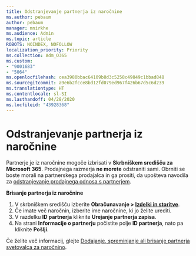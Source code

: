 ```yaml
---
title: Odstranjevanje partnerja iz naročnine
ms.author: pebaum
author: pebaum
manager: mnirkhe
ms.audience: Admin
ms.topic: article
ROBOTS: NOINDEX, NOFOLLOW
localization_priority: Priority
ms.collection: Adm_O365
ms.custom:
- "9001683"
- "5064"
ms.openlocfilehash: cea3980bbac64109b8d3c5258c49849c1bbad848
ms.sourcegitcommit: a9e6b2fcce8bd12fd079ed967f426b67d5c6d239
ms.translationtype: HT
ms.contentlocale: sl-SI
ms.lasthandoff: 04/28/2020
ms.locfileid: "43928368"
---
```

# <a name="remove-a-partner-from-a-subscription"></a>Odstranjevanje partnerja iz naročnine

Partnerje je iz naročnine mogoče izbrisati v **Skrbniškem središču za Microsoft 365**. Prodajnega razmerja **ne morete** odstraniti sami. Obrniti se boste morali na partnerskega prodajalca in ga prositi, da upošteva navodila za [odstranjevanje prodajnega odnosa s partnerjem](https://docs.microsoft.com/partner-center/remove-a-relationship).

**Brisanje partnerja iz naročnine**

1. V skrbniškem središču izberite **Obračunavanje > [Izdelki in storitve](https://go.microsoft.com/fwlink/p/?linkid=842054)**.
2. Če imate več naročnin, izberite ime naročnine, ki jo želite urediti.
3. V razdelku **ID partnerja** kliknite **Urejanje partnerja zapisa**.
4. Na strani **Informacije o partnerju** počistite polje **ID partnerja**, nato pa kliknite **Pošlji**.

Če želite več informacij, glejte [Dodajanje, spreminjanje ali brisanje partnerja svetovalca za naročnino](https://docs.microsoft.com/microsoft-365/admin/misc/add-partner?view=o365-worldwide).
